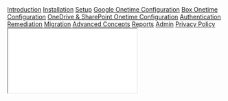

<script type="text/javascript" src="http://code.jquery.com/jquery-1.7.1.min.js"></script>
<p>
      &nbsp;
  </p> 

<div class="row">
    <div class="col-xl-2">
        <div id="navbar1" class="nav nav-pills bg-light">
            <a id="Introduction" class="nav-link active" href="./Help/Introduction.htm" target="myframe">Introduction</a>
            <a id="Installation" class="nav-link" href="./Help/Installation.html" target="myframe">Installation</a>
            <a id="Setup" class="nav-link" href="./Help/Setup.htm" target="myframe">Setup</a>
            <a id="GoogleOnetime" class="nav-link ml-3 my-1" href="./Help/GoogleOneTimeSetup.htm" target="myframe">Google Onetime Configuration</a>
            <a id="BoxOnetime" class="nav-link ml-3 my-1" href="./Help/BoxOneTimeAuth.html" target="myframe">Box Onetime Configuration</a>
            <a id="OneDriveOnetime" class="nav-link ml-3 my-1" href="./Help/OneDriveOneTimeSetup.html" target="myframe">OneDrive &amp; SharePoint Onetime Configuration</a>
            <a id="Authentication" class="nav-link ml-3 my-1" href="./Help/Authentication.html" target="myframe">Authentication</a>
            <a id="Remediation" class="nav-link" href="./Help/Remediation.html" target="myframe">Remediation</a>
            <a id="Migration" class="nav-link" href="./Help/Migration.html" target="myframe">Migration</a>
            <a id="Advanced" class="nav-link ml-3 my-1" href="./Help/MigrationAdvanced.html" target="myframe">Advanced Concepts</a>
            <a id="Reports" class="nav-link" href="./Help/Reports.html" target="myframe">Reports</a>
            <a id="Admin" class="nav-link" href="./Help/Admin.html" target="myframe">Admin</a>
            <a id="PrivacyPolicy" class="nav-link" href="./Help/privacypolicy.html" target="myframe">Privacy Policy</a>
        </div>
    </div>
    <div class="col-xl-10">
        <div class="embed-responsive embed-responsive-1by1">
            <iframe id="frame001" class="embed-responsive-item" name="myframe" src="./Help/Introduction.htm"></iframe>
        </div>
    </div>
</div>

<script>
    $(document).ready(function () {

        $("#navbar1 a").click(function () {
            $("#navbar1 a").removeClass("active");
            $(this).addClass("active");
        });
    });
</script>

<script>

    var main_route = (window.location.pathname.split("/")[3]);
    if (main_route) {      
        document.getElementById(main_route).click();
        document.getElementById(main_route).className = "nav-link active";
    }
    else {
        document.getElementById("Introduction").className = "nav-link active";
    }

   
</script>





  

